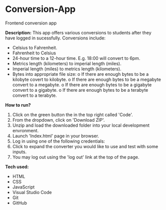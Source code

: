 # Conversion-App
Frontend conversion app

**Description:**
This app offers various conversions to students after they have logged in sucessfully. Conversions include:
* Celsius to Fahrenheit.
* Fahrenheit to Celsius
* 24-hour time to a 12-hour time. E.g. 18:00 will convert to 6pm.
* Metrics length (kilometers) to imperial length (miles).
* Imperial length (miles) to metrics length (kilometers).
* Bytes into appropriate file size:
  o If there are enough bytes to be a kilobyte covert to kilobyte.
  o If there are enough bytes to be a megabyte convert to a megabyte.
  o If there are enough bytes to be a gigabyte convert to a gigabyte.
  o If there are enough bytes to be a terabyte convert to a terabyte.
  
**How to run?**
1. Click on the green button the in the top right called 'Code'.
2. From the dropdown, click on 'Download ZIP'.
3. Unzip and load the downloaded folder into your local development envronment. 
4. Launch 'Index.html' page in your browser.
5. Log in using one of the following credentials:
6. Click to expand the converter you would like to use and test with some inputs. 
7. You may log out using the 'log out' link at the top of the page.

**Tech used:**
* HTML
* CSS
* JavaScript
* Visual Studio Code
* Git
* GitHub
